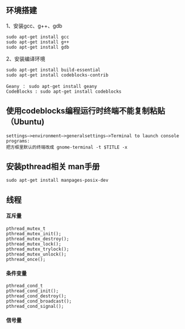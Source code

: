 ## 环境搭建

1、安装gcc、g++、gdb
```
sudo apt-get install gcc 
sudo apt-get install g++ 
sudo apt-get install gdb
```

2、安装编译环境
```
sudo apt-get install build-essential
sudo apt-get install codeblocks-contrib
```
```
Geany ： sudo apt-get install geany
CodeBlocks : sudo apt-get install codeblocks
```

## 使用codeblocks编程运行时终端不能复制粘贴（Ubuntu)
```
settings–>environment–>generalsettings–>Terminal to launch console programs:
把方框里默认的终端改成 gnome-terminal -t $TITLE -x
```

## 安装pthread相关 man手册
```
sudo apt-get install manpages-posix-dev
```

## 线程
#### 互斥量
```
pthread_mutex_t
pthread_mutex_init();
pthread_mutex_destroy();
pthread_mutex_lock();
pthread_mutex_trylock();
pthread_mutex_unlock();
pthread_once();
```
#### 条件变量

```
pthread_cond_t
pthread_cond_init();
pthread_cond_destroy();
pthread_cond_broadcast();
pthread_cond_signal();
```
#### 信号量
```
```
